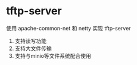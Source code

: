 # tftp-server
使用 apache-common-net 和 netty 实现 tftp-server
1. 支持读写功能
2. 支持大文件传输
3. 支持与minio等文件系统配合使用
